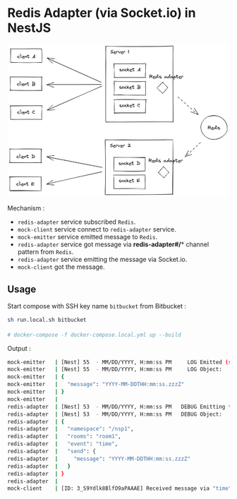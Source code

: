 # **Redis Adapter (via Socket.io) in NestJS**

![workflow](assets/redis-adapter-workflow.png)

Mechanism :

- `redis-adapter` service subscribed `Redis`.
- `mock-client` service connect to `redis-adapter` service.
- `mock-emitter` service emitted message to `Redis`.
- `redis-adapter` service got message via **redis-adapter#/*** channel pattern from `Redis`.
- `redis-adapter` service emitting the message via Socket.io.
- `mock-client` got the message.

## **Usage**

Start compose with SSH key name `bitbucket` from Bitbucket :

```sh
sh run.local.sh bitbucket

# docker-compose -f docker-compose.local.yml up --build
```

Output : 

```sh
mock-emitter   | [Nest] 55  - MM/DD/YYYY, H:mm:ss PM     LOG Emitted (status: true) =>
mock-emitter   | [Nest] 55  - MM/DD/YYYY, H:mm:ss PM     LOG Object:
mock-emitter   | {
mock-emitter   |   "message": "YYYY-MM-DDTHH:mm:ss.zzzZ"
mock-emitter   | }
mock-emitter   |
redis-adapter  | [Nest] 53  - MM/DD/YYYY, H:mm:ss PM   DEBUG Emitting to client :
redis-adapter  | [Nest] 53  - MM/DD/YYYY, H:mm:ss PM   DEBUG Object:
redis-adapter  | {
redis-adapter  |   "namespace": "/nsp1",
redis-adapter  |   "rooms": "room1",
redis-adapter  |   "event": "time",
redis-adapter  |   "send": {
redis-adapter  |     "message": "YYYY-MM-DDTHH:mm:ss.zzzZ"
redis-adapter  |   }
redis-adapter  | }
redis-adapter  |
mock-client    | [ID: 3_S9Ydlk8BlfO9aPAAAE] Received message via "time": { message: 'YYYY-MM-DDTHH:mm:ss.zzzZ' }
```
